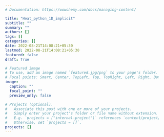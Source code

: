 ```yaml
---
# Documentation: https://wowchemy.com/docs/managing-content/

title: "Heat_python_1D_implicit"
subtitle: ""
summary: ""
authors: []
tags: []
categories: []
date: 2022-08-21T14:08:21+05:30
lastmod: 2022-08-21T14:08:21+05:30
featured: false
draft: True

# Featured image
# To use, add an image named `featured.jpg/png` to your page's folder.
# Focal points: Smart, Center, TopLeft, Top, TopRight, Left, Right, BottomLeft, Bottom, BottomRight.
image:
  caption: ""
  focal_point: ""
  preview_only: false

# Projects (optional).
#   Associate this post with one or more of your projects.
#   Simply enter your project's folder or file name without extension.
#   E.g. `projects = ["internal-project"]` references `content/project/deep-learning/index.md`.
#   Otherwise, set `projects = []`.
projects: []
---
```

